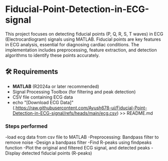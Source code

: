 # Fiducial-Point-Detection-in-ECG-signal
This project focuses on detecting fiducial points (P, Q, R, S, T waves) in ECG (Electrocardiogram) signals using MATLAB. Fiducial points are key features in ECG analysis, essential for diagnosing cardiac conditions. The implementation includes preprocessing, feature extraction, and detection algorithms to identify these points accurately.
## 🛠️ Requirements

- **MATLAB** (R2024a or later recommended)
- Signal Processing Toolbox (for filtering and peak detection)
- CSV file containing ECG data
- echo "[Download ECG Data]"(.https://raw.githubusercontent.com/Ayush678-ui/Fiducial-Point-Detection-in-ECG-signal/refs/heads/main/ecg.csv) >> README.md
### Steps performed

-load ecg data from csv file to MATLAB
-Preprocessing: Bandpass filter to remove noise
-Design a bandpass filter
-Find R-peaks using findpeaks function
-Plot the original and filtered ECG signal, and detected peaks
-Display detected fiducial points (R-peaks)
